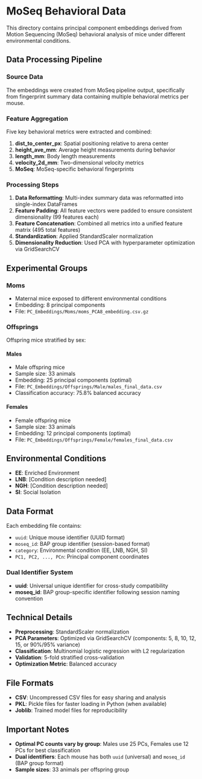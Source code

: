 # MoSeq Behavioral Data

This directory contains principal component embeddings derived from Motion Sequencing (MoSeq) behavioral analysis of mice under different environmental conditions.

## Data Processing Pipeline

### Source Data
The embeddings were created from MoSeq pipeline output, specifically from fingerprint summary data containing multiple behavioral metrics per mouse.

### Feature Aggregation
Five key behavioral metrics were extracted and combined:

1. **dist_to_center_px**: Spatial positioning relative to arena center
2. **height_ave_mm**: Average height measurements during behavior
3. **length_mm**: Body length measurements
4. **velocity_2d_mm**: Two-dimensional velocity metrics
5. **MoSeq**: MoSeq-specific behavioral fingerprints

### Processing Steps
1. **Data Reformatting**: Multi-index summary data was reformatted into single-index DataFrames
2. **Feature Padding**: All feature vectors were padded to ensure consistent dimensionality (99 features each)
3. **Feature Concatenation**: Combined all metrics into a unified feature matrix (495 total features)
4. **Standardization**: Applied StandardScaler normalization
5. **Dimensionality Reduction**: Used PCA with hyperparameter optimization via GridSearchCV

## Experimental Groups

### Moms
- Maternal mice exposed to different environmental conditions
- Embedding: 8 principal components
- File: `PC_Embeddings/Moms/moms_PCA8_embedding.csv.gz`

### Offsprings
Offspring mice stratified by sex:

#### Males
- Male offspring mice
- Sample size: 33 animals
- Embedding: 25 principal components (optimal)
- File: `PC_Embeddings/Offsprings/Male/males_final_data.csv`
- Classification accuracy: 75.8% balanced accuracy

#### Females  
- Female offspring mice
- Sample size: 33 animals
- Embedding: 12 principal components (optimal)
- File: `PC_Embeddings/Offsprings/Female/females_final_data.csv`

## Environmental Conditions

- **EE**: Enriched Environment
- **LNB**: [Condition description needed]
- **NGH**: [Condition description needed]
- **SI**: Social Isolation

## Data Format

Each embedding file contains:
- `uuid`: Unique mouse identifier (UUID format)
- `moseq_id`: BAP group identifier (session-based format)
- `category`: Environmental condition (EE, LNB, NGH, SI)
- `PC1, PC2, ..., PCn`: Principal component coordinates

### Dual Identifier System
- **uuid**: Universal unique identifier for cross-study compatibility
- **moseq_id**: BAP group-specific identifier following session naming convention

## Technical Details

- **Preprocessing**: StandardScaler normalization
- **PCA Parameters**: Optimized via GridSearchCV (components: 5, 8, 10, 12, 15, or 90%/95% variance)
- **Classification**: Multinomial logistic regression with L2 regularization
- **Validation**: 5-fold stratified cross-validation
- **Optimization Metric**: Balanced accuracy

## File Formats

- **CSV**: Uncompressed CSV files for easy sharing and analysis
- **PKL**: Pickle files for faster loading in Python (when available)
- **Joblib**: Trained model files for reproducibility

## Important Notes

- **Optimal PC counts vary by group**: Males use 25 PCs, Females use 12 PCs for best classification
- **Dual identifiers**: Each mouse has both `uuid` (universal) and `moseq_id` (BAP group format)
- **Sample sizes**: 33 animals per offspring group